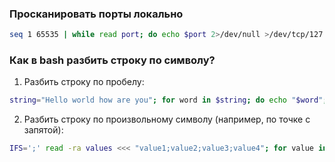 
### Просканировать порты локально

```bash
seq 1 65535 | while read port; do echo $port 2>/dev/null >/dev/tcp/127.0.0.1/$port && echo $port open; done
```

### Как в bash разбить строку по символу?

1. Разбить строку по пробелу:

```bash
string="Hello world how are you"; for word in $string; do echo "$word"; done
```

2. Разбить строку по произвольному символу (например, по точке с запятой):

```bash
IFS=';' read -ra values <<< "value1;value2;value3;value4"; for value in "${values[@]}"; do echo "$value"; done
```
